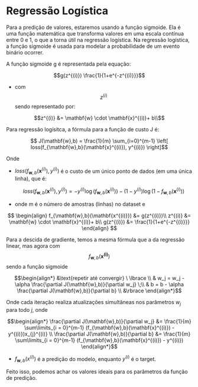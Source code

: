 # Regressão Logística

Para a predição de valores, estaremos usando a função sigmoide. Ela é uma função matemática que transforma valores em uma escala contínua entre 0 e 1, o que a torna útil na regressão logística. Na regressão logística, a função sigmoide é usada para modelar a probabilidade de um evento binário ocorrer.

A função sigmoide g é representada pela equação:

$$g(z^{(i)}) \frac{1}{1+e^{-z^{(i)}}}$$

* com $$z^{(i)}$$ sendo representado por:

$$z^{(i)} &= \mathbf{w} \cdot \mathbf{x}^{(i)}+ b\\$$

Para regressão logísitca, a fórmula para a função de custo J é:

$$ J(\mathbf{w},b) = \frac{1}{m} \sum_{i=0}^{m-1} \left[ loss(f_{\mathbf{w},b}(\mathbf{x}^{(i)}), y^{(i)}) \right]$$

Onde
* $loss(f_{\mathbf{w},b}(\mathbf{x}^{(i)}), y^{(i)})$ é o custo de um único ponto de dados (em uma única linha), que é:

    $$loss(f_{\mathbf{w},b}(\mathbf{x}^{(i)}), y^{(i)}) = -y^{(i)} \log\left(f_{\mathbf{w},b}\left( \mathbf{x}^{(i)} \right) \right) - \left( 1 - y^{(i)}\right) \log \left( 1 - f_{\mathbf{w},b}\left( \mathbf{x}^{(i)} \right) \right)$$
    
*  onde m é o número de amostras (linhas) no dataset e

$$
\begin{align}
  f_{\mathbf{w},b}(\mathbf{x^{(i)}}) &= g(z^{(i)})\\
  z^{(i)} &= \mathbf{w} \cdot \mathbf{x}^{(i)}+ b\\
  g(z^{(i)}) &= \frac{1}{1+e^{-z^{(i)}}}
\end{align}
$$

Para a descida de gradiente, temos a mesma fórmula que a da regressão linear, mas agora com $$f_{\mathbf{w},b}(\mathbf{x^{(i)}})$$ sendo a função sigmoide

$$\begin{align*}
&\text{repetir até convergir} \ \lbrace \\
&  w_j = w_j -  \alpha \frac{\partial J(\mathbf{w},b)}{\partial w_j} \;\\ 
&  b = b -  \alpha \frac{\partial J(\mathbf{w},b)}{\partial b} \\
&\rbrace
\end{align*}$$

Onde cada iteração realiza atualizações simultâneas nos parâmetros $w_j$ para todo $j$, onde

$$\begin{align*}
\frac{\partial J(\mathbf{w},b)}{\partial w_j}  &= \frac{1}{m} \sum\limits_{i = 0}^{m-1} (f_{\mathbf{w},b}(\mathbf{x}^{(i)}) - y^{(i)})x_{j}^{(i)}  \\
\frac{\partial J(\mathbf{w},b)}{\partial b}  &= \frac{1}{m} \sum\limits_{i = 0}^{m-1} (f_{\mathbf{w},b}(\mathbf{x}^{(i)}) - y^{(i)})
\end{align*}$$
  
* $f_{\mathbf{w},b}(x^{(i)})$ é a predição do modelo, enquanto $y^{(i)}$ é o target.

Feito isso, podemos achar os valores ideais para os parâmetros da função de predição.
